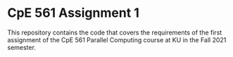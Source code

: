 # CpE 561 Assignment 1
This repository contains the code that covers the requirements of the first assignment of the CpE 561 Parallel Computing course at KU in the Fall 2021 semester.

